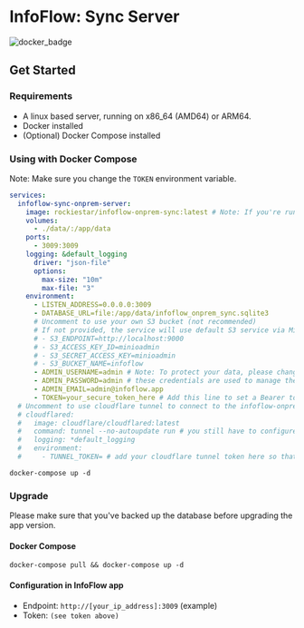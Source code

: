 # InfoFlow: Sync Server

![docker_badge](https://img.shields.io/docker/pulls/rockiestar/infoflow-onprem-sync.svg)

## Get Started

### Requirements

- A linux based server, running on x86_64 (AMD64) or ARM64.
- Docker installed
- (Optional) Docker Compose installed

### Using with Docker Compose

Note: Make sure you change the `TOKEN` environment variable.

```yaml
services:
  infoflow-sync-onprem-server:
    image: rockiestar/infoflow-onprem-sync:latest # Note: If you're running it on arm64, the tag should be `arm64-latest`
    volumes:
      - ./data/:/app/data
    ports:
      - 3009:3009
    logging: &default_logging
      driver: "json-file"
      options:
        max-size: "10m"
        max-file: "3"
    environment:
      - LISTEN_ADDRESS=0.0.0.0:3009
      - DATABASE_URL=file:/app/data/infoflow_onprem_sync.sqlite3
      # Uncomment to use your own S3 bucket (not recommended)
      # If not provided, the service will use default S3 service via Minio
      # - S3_ENDPOINT=http://localhost:9000
      # - S3_ACCESS_KEY_ID=minioadmin
      # - S3_SECRET_ACCESS_KEY=minioadmin
      # - S3_BUCKET_NAME=infoflow
      - ADMIN_USERNAME=admin # Note: To protect your data, please change this username and password
      - ADMIN_PASSWORD=admin # these credentials are used to manage the infoflow-onprem-sync service in the future
      - ADMIN_EMAIL=admin@infoflow.app
      - TOKEN=your_secure_token_here # Add this line to set a Bearer token for request authentication. PLEASE CHANGE IT!
  # Uncomment to use cloudflare tunnel to connect to the infoflow-onprem-sync service via public internet
  # cloudflared:
  #   image: cloudflare/cloudflared:latest
  #   command: tunnel --no-autoupdate run # you still have to configure the tunnel in the cloudflare dashboard
  #   logging: *default_logging
  #   environment:
  #     - TUNNEL_TOKEN= # add your cloudflare tunnel token here so that the service can connect to the infoflow-onprem-sync service via public internet

```

```shell
docker-compose up -d
```

### Upgrade

Please make sure that you've backed up the database before upgrading the app version.


#### Docker Compose

```shell
docker-compose pull && docker-compose up -d
```


#### Configuration in InfoFlow app

- Endpoint: `http://[your_ip_address]:3009` (example)
- Token: `(see token above)`
